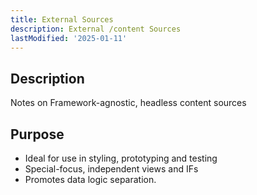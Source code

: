 ```yaml
---
title: External Sources
description: External /content Sources
lastModified: '2025-01-11'
---
```


## Description

Notes on Framework-agnostic, headless content sources

## Purpose

- Ideal for use in styling, prototyping and testing
- Special-focus, independent views and IFs
- Promotes data logic separation.

